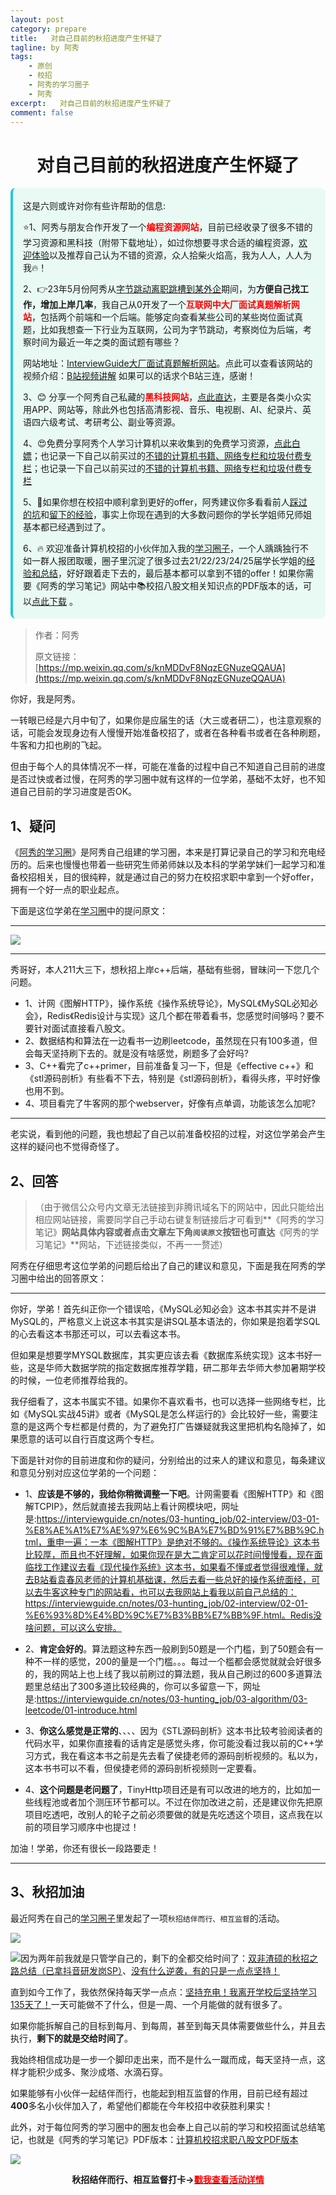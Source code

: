 ```yaml
---
layout: post
category: prepare
title:   对自己目前的秋招进度产生怀疑了
tagline: by 阿秀
tags:
    - 原创
    - 校招
    - 阿秀的学习圈子
    - 阿秀
excerpt:   对自己目前的秋招进度产生怀疑了
comment: false
---
```






<h1 align="center">
 对自己目前的秋招进度产生怀疑了
</h1>
<div style="border-color: #24C6DC;
            background-color: #e9f9f3;         
            margin: 1rem 0;
        padding: .25rem 1rem;
        border-left-width: .3rem;
        border-left-style: solid;
        border-radius: .5rem;
        color: inherit;">
  <p>这是六则或许对你有些许帮助的信息:</p>
<p>⭐️1、阿秀与朋友合作开发了一个<span style="font-weight:bold;color:red">编程资源网站</span>，目前已经收录了很多不错的学习资源和黑科技（附带下载地址），如过你想要寻求合适的编程资源，<a href="https://tools.interviewguide.cn/home" style="text-decoration: underline" target="_blank">欢迎体验</a>以及推荐自己认为不错的资源，众人拾柴火焰高，我为人人，人人为我🔥！</p>  <p>2、👉23年5月份阿秀从<a style="text-decoration: underline" href="https://mp.weixin.qq.com/s?__biz=Mzk0ODU4MzEzMw==&mid=2247512170&idx=1&sn=c4a04a383d2dfdece676b75f17224e78" target="_blank">字节跳动离职跳槽到某外企</a>期间，为<span style="font-weight:bold">方便自己找工作，增加上岸几率</span>，我自己从0开发了一个<span style="font-weight:bold;color:red">互联网中大厂面试真题解析网站</span>，包括两个前端和一个后端。能够定向查看某些公司的某些岗位面试真题，比如我想查一下行业为互联网，公司为字节跳动，考察岗位为后端，考察时间为最近一年之类的面试题有哪些？
<div align="center">
</div>网站地址：<a style="text-decoration: underline" href="https://top.interviewguide.cn/" target="_blank">InterviewGuide大厂面试真题解析网站</a>。点此可以查看该网站的视频介绍：<a style="text-decoration: underline" href="https://www.bilibili.com/video/BV1f94y1C7BL" target="_blank">B站视频讲解</a>   如果可以的话求个B站三连，感谢！
    </p>3、😊
    分享一个阿秀自己私藏的<span style="font-weight:bold;color:red">黑科技网站</span>，<a style="text-decoration: underline" href="https://hkjtz.cn/" target="_blank">点此直达</a>，主要是各类小众实用APP、网站等，除此外也包括高清影视、音乐、电视剧、AI、纪录片、英语四六级考试、考研考公、副业等资源。
  </p>
  <p>4、😍免费分享阿秀个人学习计算机以来收集到的免费学习资源，<a style="text-decoration: underline" href="/notes/07-resources/01-free/01-introduce.html" target="_blank">点此白嫖</a>；也记录一下自己以前买过的<a style="text-decoration: underline" href="/notes/07-resources/02-precious.html" target="_blank">不错的计算机书籍、网络专栏和垃圾付费专栏</a>；也记录一下自己以前买过的<a style="text-decoration: underline" href="/notes/07-resources/02-precious.html" target="_blank">不错的计算机书籍、网络专栏和垃圾付费专栏</a>
  </p>
  <p>5、🚀如果你想在校招中顺利拿到更好的offer，阿秀建议你多看看前人<a style="text-decoration: underline" href="https://www.yuque.com/tuobaaxiu/httmmc/npg1k81zeq4wfpyz" target="_blank">踩过的坑</a>和<a style="text-decoration: underline"  target="_blank" href="https://www.yuque.com/tuobaaxiu/httmmc/gge9ppd0mbu2d3dp">留下的经验</a>，事实上你现在遇到的大多数问题你的学长学姐师兄师姐基本都已经遇到过了。
  </p>
  <p>6、🔥 欢迎准备计算机校招的小伙伴加入我的<a  style="text-decoration: underline" href="https://www.yuque.com/tuobaaxiu/httmmc/xg0otqvc17wfx4u9" target="_blank">学习圈子</a>，一个人踽踽独行不如一群人报团取暖，圈子里沉淀了很多过去21/22/23/24/25届学长学姐的<a  style="text-decoration: underline" href="https://www.yuque.com/tuobaaxiu/httmmc/gge9ppd0mbu2d3dp" target="_blank">经验和总结</a>，好好跟着走下去的，最后基本都可以拿到不错的offer！</a>如果你需要《阿秀的学习笔记》网站中📚︎校招八股文相关知识点的PDF版本的话，可以<a style="text-decoration: underline" href="https://www.yuque.com/tuobaaxiu/httmmc/qs0yn66apvkzw0ps" target="_blank">点此下载</a> 。</p>   </div>


>作者：阿秀
>
>原文链接：[https://mp.weixin.qq.com/s/knMDDvF8NqzEGNuzeQQAUA](https://mp.weixin.qq.com/s/knMDDvF8NqzEGNuzeQQAUA)

你好，我是阿秀。





一转眼已经是六月中旬了，如果你是应届生的话（大三或者研二），也注意观察的话，可能会发现身边有人慢慢开始准备校招了，或者在各种看书或者在各种刷题，牛客和力扣也刷的飞起。

但由于每个人的具体情况不一样，可能在准备的过程中自己不知道自己目前的进度是否过快或者过慢，在阿秀的学习圈中就有这样的一位学弟，基础不太好，也不知道自己目前的学习进度是否OK。

## 1、疑问

《[阿秀的学习圈](/notes/05-xiustar/01-xiustar_reading_guide/01-introduce.md)》是阿秀自己组建的学习圈，本来是打算记录自己的学习和充电经历的。后来也慢慢也带着一些研究生师弟师妹以及本科的学弟学妹们一起学习和准备校招相关，目的很纯粹，就是通过自己的努力在校招求职中拿到一个好offer，拥有一个好一点的职业起点。



下面是这位学弟在[学习圈](/notes/05-xiustar/01-xiustar_reading_guide/01-introduce.md)中的提问原文：

---



![](./picture/202206121636740.png)

---

秀哥好，本人211大三下，想秋招上岸c++后端，基础有些弱，冒昧问一下您几个问题。

- 1、计网《图解HTTP》，操作系统《操作系统导论》，MySQL《MySQL必知必会》，Redis《Redis设计与实现》这几个都在带着看书，您感觉时间够吗？要不要针对面试直接看八股文。 
- 2、数据结构和算法在一边看书一边刷leetcode，虽然现在只有100多道，但会每天坚持刷下去的。就是没有啥感觉，刷题多了会好吗? 
- 3、C++看完了c++primer，目前准备复习一下，但是《effective c++》和《stl源码剖析》有些看不下去，特别是《stl源码剖析》，看得头疼，平时好像也用不到。 
- 4、项目看完了牛客网的那个webserver，好像有点单调，功能该怎么加呢?

---

老实说，看到他的问题，我也想起了自己以前准备校招的过程，对这位学弟会产生这样的疑问也不觉得奇怪了。

## 2、回答

> （由于微信公众号内文章无法链接到非腾讯域名下的网站中，因此只能给出相应网站链接，需要同学自己手动右键复制链接后才可看到**《阿秀的学习笔记》**网站具体内容或者点击文章左下角`阅读原文`按钮也可直达**《阿秀的学习笔记》**网站，下述链接类似，不再一一赘述）

阿秀在仔细思考这位学弟的问题后给出了自己的建议和意见，下面是我在阿秀的学习圈中给出的回答原文：

---

你好，学弟！首先纠正你一个错误哈，《MySQL必知必会》这本书其实并不是讲MySQL的，严格意义上说这本书其实是讲SQL基本语法的，你如果是抱着学SQL的心去看这本书那还可以，可以去看这本书。

但如果是想要学MYSQL数据库，其实更应该去看《数据库系统实现》这本书好一些，这是华师大数据学院的指定数据库推荐学籍，研二那年去华师大参加暑期学校的时候，一位老师推荐给我的。

我仔细看了，这本书属实不错。如果你不喜欢看书，也可以选择一些网络专栏，比如《MySQL实战45讲》或者《MySQL是怎么样运行的》会比较好一些，需要注意的是这两个专栏都是付费的，为了避免打广告嫌疑就我这里把机构名隐掉了，如果愿意的话可以自行百度这两个专栏。 

下面是针对你的目前进度和你的疑问，分别给出的过来人的建议和意见，每条建议和意见分别对应这位学弟的一个问题：

- 1、**应该是不够的，我给你稍微调整一下吧**。计网需要看《图解HTTP》和《图解TCPIP》，然后就直接去我网站上看计网模块吧，网址是:https://interviewguide.cn/notes/03-hunting_job/02-interview/03-01-%E8%AE%A1%E7%AE%97%E6%9C%BA%E7%BD%91%E7%BB%9C.html，重申一遍：一本《图解HTTP》是绝对不够的。《操作系统导论》这本书比较厚，而且也不好理解，如果你现在是大二肯定可以花时间慢慢看，现在面临找工作建议去看《现代操作系统》这本书，如果看不懂或者觉得很难懂，就去B站看袁春风老师的计算机基础课，然后去看一些总好的操作系统面经，可以去牛客这种专门的网站看，也可以去我网站上看我以前自己总结的：https://interviewguide.cn/notes/03-hunting_job/02-interview/02-01-%E6%93%8D%E4%BD%9C%E7%B3%BB%E7%BB%9F.html。Redis没啥问题，可以这么安排。 

- 2、**肯定会好的**。算法题这种东西一般刷到50题是一个门槛，到了50题会有一种不一样的感觉，200的量是一个门槛。。。每过一个槛都会感觉就就会好很多的，我的网站上也上线了我以前刷过的算法题，我从自己刷过的600多道算法题里总结出了300多道比较经典的，你可以多留意一下，网址是:https://interviewguide.cn/notes/03-hunting_job/03-algorithm/03-leetcode/01-introduce.html
- 3、**你这么感觉是正常的**、、、、因为《STL源码剖析》这本书比较考验阅读者的代码水平，如果你直接看的话肯定是感觉头疼，你可能没看过我以前的C++学习方式，我在看这本书之前是先去看了侯捷老师的源码剖析视频的。私以为，这本书书可以不看，但侯捷老师的源码剖析视频则一定要看。
- 4、**这个问题是老问题了**，TinyHttp项目还是有可以改进的地方的，比如加一些线程池或者加个测压环节都可以。不过在你加改进之前，还是建议你先把原项目吃透吧，改别人的轮子之前必须要做的就是先吃透这个项目，这点我在以前的项目学习顺序中也提过！ 

加油！学弟，你还有很长一段路要走！

----



## 3、秋招加油

最近阿秀在自己的[学习圈子](http://mp.weixin.qq.com/s?__biz=Mzg2MDU0ODM3MA==&mid=2247503490&idx=1&sn=c0774b72d6db21f49a3ffb9bf500dd29&chksm=ce2632fff951bbe947883131ec62d4f3746355b7f2466a5b2a6c463de36ed9db80954299b6c6&scene=21#wechat_redirect)里发起了一项`秋招结伴而行、相互监督`的活动。

![](./picture/202206181602774.png)

![](./picture/202206181602169.png)因为两年前我就是只管学自己的，剩下的全都交给时间了：[双非渣硕的秋招之路总结（已拿抖音研发岗SP）](http://mp.weixin.qq.com/s?__biz=Mzg2MDU0ODM3MA==&mid=2247484185&idx=1&sn=39728960ae985a4ecda34da4fb076865&chksm=ce25ff64f95276727955bf6eb0838763c4864fa923d59440a4a3025f8b81df4fab219cba0a8f&scene=21#wechat_redirect)、[没有什么逆袭，有的只是一点点坚持！](http://mp.weixin.qq.com/s?__biz=Mzg2MDU0ODM3MA==&mid=2247490699&idx=1&sn=0f7a1ee4100a310d679f5ab84fbfa3bc&chksm=ce25e0f6f95269e08c740d212bc7b0d7a4f9a5c01b9a5fff7ed92c30f2348638a3b0c829374e&scene=21#wechat_redirect)

直到如今工作了，我依然保持每天学一点点：[坚持充电！我离开学校后坚持学习135天了！](http://mp.weixin.qq.com/s?__biz=Mzg2MDU0ODM3MA==&mid=2247502656&idx=1&sn=f277a32fe401896bf35744baff6e16b1&chksm=ce26373df951be2b5bb79d9b5a98bdfce33effe9a078ef3bcef535c69a3ec9ddab0a0155d93a&scene=21#wechat_redirect)一天可能做不了什么，但是一周、一个月能做的就有很多了。

如果你能拆解自己的目标到每月、到每周，甚至到每天具体需要做些什么，并且去执行，**剩下的就是交给时间了**。

我始终相信成功是一步一个脚印走出来，而不是什么一蹴而成，每天坚持一点，这样才能积少成多、聚沙成塔、水滴石穿。

如果能够有小伙伴一起结伴而行，也能起到相互监督的作用，目前已经有超过**400**多名小伙伴加入了，希望他们都能在今年校招中收获胜利果实！

此外，对于每位阿秀的学习圈中的圈友也会奉上自己以前的学习和校招面试总结笔记，也就是《阿秀的学习笔记》PDF版本：[计算机校招求职八股文PDF版本](http://mp.weixin.qq.com/s?__biz=Mzg2MDU0ODM3MA==&mid=2247503555&idx=1&sn=7bfa20dc7c494187630eb48d8a383ede&chksm=ce2632bef951bba8424f4c3f20747cbafc454a664e533896baebdc54328c47dc6a9eeedec162&scene=21#wechat_redirect)

![](./picture/202206181602298.png)

<div align="center" style="font-weight: bold">秋招结伴而行、相互监督打卡-><a href="http://mp.weixin.qq.com/s?__biz=Mzg2MDU0ODM3MA==&mid=2247503490&idx=1&sn=c0774b72d6db21f49a3ffb9bf500dd29&chksm=ce2632fff951bbe947883131ec62d4f3746355b7f2466a5b2a6c463de36ed9db80954299b6c6&scene=21#wechat_redirect"><span style="color:red">戳我查看活动详情</span></a>
</div>


















